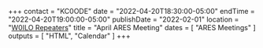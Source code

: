 +++
contact = "KC0ODE"
date = "2022-04-20T18:30:00-05:00"
endTime = "2022-04-20T19:00:00-05:00"
publishDate = "2022-02-01"
location = "[W0ILO Repeaters](/radios/)"
title = "April ARES Meeting"
dates = [ "ARES Meetings" ]
outputs = [ "HTML", "Calendar" ]
+++
